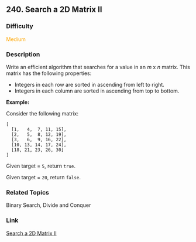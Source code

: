 ## 240. Search a 2D Matrix II
### Difficulty

 <font color=orange>Medium</font>

### Description

Write an efficient algorithm that searches for a value in an _m_ x _n_ matrix.
This matrix has the following properties:

  * Integers in each row are sorted in ascending from left to right.
  * Integers in each column are sorted in ascending from top to bottom.

**Example:**

Consider the following matrix:
            [      [1,   4,  7, 11, 15],      [2,   5,  8, 12, 19],      [3,   6,  9, 16, 22],      [10, 13, 14, 17, 24],      [18, 21, 23, 26, 30]    ]    

Given target = `5`, return `true`.

Given target = `20`, return `false`.


### Related Topics

Binary Search, Divide and Conquer


### Link
[Search a 2D Matrix II](https://leetcode.com/problems/search-a-2d-matrix-ii)
